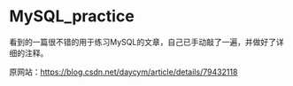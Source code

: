 # MySQL_practice

看到的一篇很不错的用于练习MySQL的文章，自己已手动敲了一遍，并做好了详细的注释。

原网站：https://blog.csdn.net/daycym/article/details/79432118


